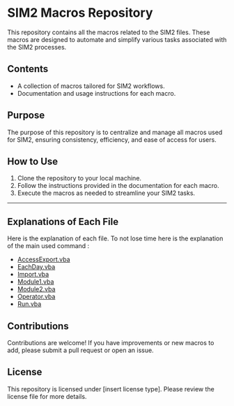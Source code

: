 # SIM2 Macros Repository

This repository contains all the macros related to the SIM2 files. These macros are designed to automate and simplify various tasks associated with the SIM2 processes.

## Contents

- A collection of macros tailored for SIM2 workflows.
- Documentation and usage instructions for each macro.

## Purpose

The purpose of this repository is to centralize and manage all macros used for SIM2, ensuring consistency, efficiency, and ease of access for users.

## How to Use

1. Clone the repository to your local machine.
2. Follow the instructions provided in the documentation for each macro.
3. Execute the macros as needed to streamline your SIM2 tasks.

---

## Explanations of Each File

Here is the explanation of each file. To not lose time here is the explanation of the main used command :

- [AccessExport.vba](https://github.com/SchneiderElectricOrebro/Sim2Automatisation/tree/main/AccessExport)
- [EachDay.vba](https://github.com/SchneiderElectricOrebro/Sim2Automatisation/tree/main/EachDay)
- [Import.vba](https://github.com/SchneiderElectricOrebro/Sim2Automatisation/tree/main/Import)
- [Module1.vba](https://github.com/SchneiderElectricOrebro/Sim2Automatisation/tree/main/Module1)
- [Module2.vba](https://github.com/SchneiderElectricOrebro/Sim2Automatisation/tree/main/Module2)
- [Operator.vba](https://github.com/SchneiderElectricOrebro/Sim2Automatisation/tree/main/Operator)
- [Run.vba](https://github.com/SchneiderElectricOrebro/Sim2Automatisation/tree/main/Run)

## Contributions

Contributions are welcome! If you have improvements or new macros to add, please submit a pull request or open an issue.

## License

This repository is licensed under [insert license type]. Please review the license file for more details.
